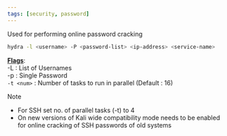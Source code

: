 ```yaml
---
tags: [security, password]
---
```


Used for performing online password cracking

````bash
hydra -l <username> -P <password-list> <ip-address> <service-name>
````

**<u>Flags</u>**:  
-L : List of Usernames  
-p : Single Password  
`-t <num>` : Number of tasks to run in parallel (Default : 16)  

> [!NOTE]
> - For SSH set no. of parallel tasks (-t) to 4
> - On new versions of Kali wide compatibility mode needs to be enabled for online cracking of SSH passwords of old systems
